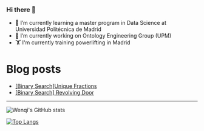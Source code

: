 ### Hi there 👋

- 🌱 I’m currently learning a master program in Data Science at Universidad Politécnica de Madrid
- 🔭 I’m currently working on Ontology Engineering Group (UPM) 
- 🏋️ I'm currently training powerlifting in Madrid

# Blog posts
<!-- BLOG-POST-LIST:START -->
- [[Binary Search]Unique Fractions](https://dev.to/jiangwenqi/unique-fractions-9d0)
- [[Binary Search] Revolving Door](https://dev.to/jiangwenqi/binary-search-revolving-door-1ofl)
<!-- BLOG-POST-LIST:END -->


---

![Wenqi's GitHub stats](https://github-readme-stats.vercel.app/api?username=jiangwenqi&show_icons=true&count_private=true)

[![Top Langs](https://github-readme-stats.vercel.app/api/top-langs/?username=jiangwenqi&layout=compact)](https://github.com/jiangwenqi/github-readme-stats)
